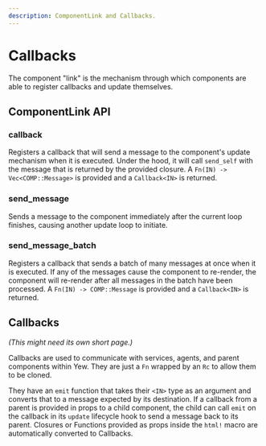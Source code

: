 ```yaml
---
description: ComponentLink and Callbacks.
---
```


# Callbacks

The component "link" is the mechanism through which components are able to register callbacks and 
update themselves.

## ComponentLink API

### callback

Registers a callback that will send a message to the component's update mechanism when it is executed.
Under the hood, it will call `send_self` with the message that is returned by the provided closure. 
A `Fn(IN) -> Vec<COMP::Message>` is provided and a `Callback<IN>` is returned.

### send\_message

Sends a message to the component immediately after the current loop finishes, causing another update 
loop to initiate.

### send\_message\_batch

Registers a callback that sends a batch of many messages at once when it is executed. If any of the 
messages cause the component to re-render, the component will re-render after all messages in the 
batch have been processed. A `Fn(IN) -> COMP::Message` is provided and a `Callback<IN>` is returned.

## Callbacks

_\(This might need its own short page.\)_

Callbacks are used to communicate with services, agents, and parent components within Yew. They are 
just a `Fn` wrapped by an `Rc` to allow them to be cloned.

They have an `emit` function that takes their `<IN>` type as an argument and converts that to a 
message expected by its destination. If a callback from a parent is provided in props to a child 
component, the child can call `emit` on the callback in its `update` lifecycle hook to send a message
back to its parent. Closures or Functions provided as props inside the `html!` macro are 
automatically converted to Callbacks.
